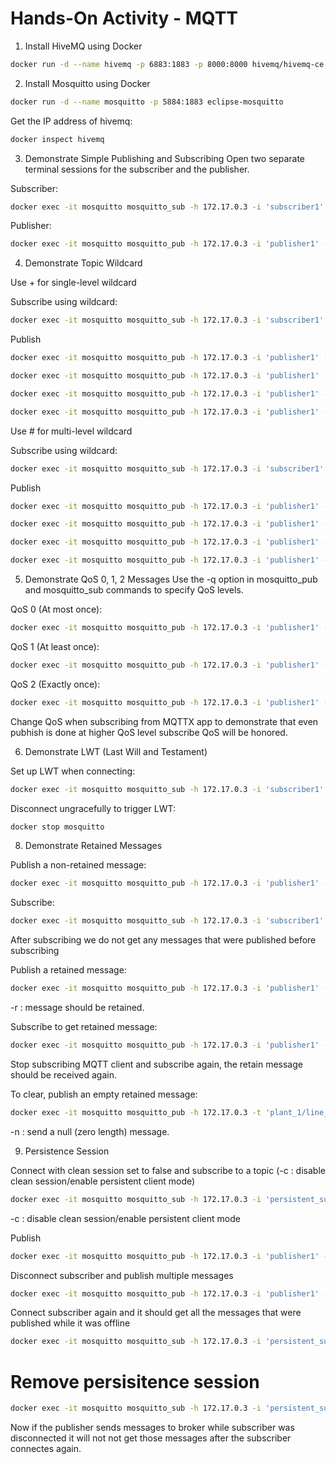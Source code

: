 # Hands-On Activity - MQTT 

1. Install HiveMQ using Docker

```bash
docker run -d --name hivemq -p 6883:1883 -p 8000:8000 hivemq/hivemq-ce
```

2. Install Mosquitto using Docker

```bash
docker run -d --name mosquitto -p 5884:1883 eclipse-mosquitto
```

Get the IP address of hivemq:
```bash
docker inspect hivemq
```

3. Demonstrate Simple Publishing and Subscribing
Open two separate terminal sessions for the subscriber and the publisher.

Subscriber:
```bash
docker exec -it mosquitto mosquitto_sub -h 172.17.0.3 -i 'subscriber1' -t 'plant_1/line_2/motor_1/temperature'
```

Publisher:
```bash
docker exec -it mosquitto mosquitto_pub -h 172.17.0.3 -i 'publisher1' -t 'plant_1/line_2/motor_1/temperature' -m '35 deg.C'
```

4. Demonstrate Topic Wildcard

Use + for single-level wildcard

Subscribe using wildcard:
```bash
docker exec -it mosquitto mosquitto_sub -h 172.17.0.3 -i 'subscriber1' -t 'plant_1/line_2/+/temperature'
```

Publish 
```bash
docker exec -it mosquitto mosquitto_pub -h 172.17.0.3 -i 'publisher1' -t 'plant_1/line_2/motor_3/temperature'  -m '35 deg.C'

docker exec -it mosquitto mosquitto_pub -h 172.17.0.3 -i 'publisher1' -t 'plant_1/line_2/motor_4/temperature'  -m '49.12 deg.C'

docker exec -it mosquitto mosquitto_pub -h 172.17.0.3 -i 'publisher1' -t 'plant_1/line_3/motor_4/temperature'  -m '18.12 deg.C'

docker exec -it mosquitto mosquitto_pub -h 172.17.0.3 -i 'publisher1' -t 'plant_1/line_2/motor_4/run_time'  -m '0 min'
```

Use # for multi-level wildcard

Subscribe using wildcard:
```bash
docker exec -it mosquitto mosquitto_sub -h 172.17.0.3 -i 'subscriber1' -t 'plant_1/line_2/#'
```

Publish 
```bash
docker exec -it mosquitto mosquitto_pub -h 172.17.0.3 -i 'publisher1' -t 'plant_1/line_2/motor_3/temperature'  -m '35 deg.C'

docker exec -it mosquitto mosquitto_pub -h 172.17.0.3 -i 'publisher1' -t 'plant_1/line_2/motor_4/temperature'  -m '49.12 deg.C'

docker exec -it mosquitto mosquitto_pub -h 172.17.0.3 -i 'publisher1' -t 'plant_1/line_3/motor_4/temperature'  -m '18.12 deg.C'

docker exec -it mosquitto mosquitto_pub -h 172.17.0.3 -i 'publisher1' -t 'plant_1/line_3/motor_4/run_time'  -m '0 min'
```

5. Demonstrate QoS 0, 1, 2 Messages
Use the -q option in mosquitto_pub and mosquitto_sub commands to specify QoS levels.

QoS 0 (At most once):
```bash
docker exec -it mosquitto mosquitto_pub -h 172.17.0.3 -i 'publisher1' -t 'plant_1/line_2/motor_1/temperature' -m 'QoS 0 message' -q 0 -d
```

QoS 1 (At least once):
```bash
docker exec -it mosquitto mosquitto_pub -h 172.17.0.3 -i 'publisher1' -t 'plant_1/line_2/motor_1/temperature' -m 'QoS 1 message' -q 1 -d
```

QoS 2 (Exactly once):
```bash
docker exec -it mosquitto mosquitto_pub -h 172.17.0.3 -i 'publisher1' -t 'plant_1/line_2/motor_1/temperature' -m 'QoS 2 message' -q 2 -d
```

Change QoS when subscribing from MQTTX app to demonstrate that even pubhish is done at higher QoS level subscribe QoS will be honored.

6. Demonstrate LWT (Last Will and Testament)

Set up LWT when connecting:
```bash
docker exec -it mosquitto mosquitto_sub -h 172.17.0.3 -i 'subscriber1' -t 'test/lwt' --will-topic 'test/lwt' --will-payload 'Disconnected' --will-qos 2
```


Disconnect ungracefully to trigger LWT:
```bash
docker stop mosquitto
```

8. Demonstrate Retained Messages

Publish a non-retained message:
```bash
docker exec -it mosquitto mosquitto_pub -h 172.17.0.3 -i 'publisher1' -t 'plant_1/line_2/motor_1/configuration' -m 'Motor speed = 12'
```

Subscribe:

```bash
docker exec -it mosquitto mosquitto_sub -h 172.17.0.3 -i 'subscriber1' -t 'plant_1/line_2/motor_1/configuration'
```

After subscribing we do not get any messages that were published before subscribing

Publish a retained message:
```bash
docker exec -it mosquitto mosquitto_pub -h 172.17.0.3 -i 'publisher1' -t 'plant_1/line_2/motor_1/configuration' -m 'Motor speed = 21' -r
```
 -r : message should be retained.

Subscribe to get retained message:
```bash
docker exec -it mosquitto mosquitto_pub -h 172.17.0.3 -i 'publisher1' -t 'test/retain' -m 'Retained Message' -r
```

Stop subscribing MQTT client and subscribe again, the retain message should be received again.

To clear, publish an empty retained message:

```bash
docker exec -it mosquitto mosquitto_pub -h 172.17.0.3 -t 'plant_1/line_2/motor_1/configuration' -n -r
```
-n : send a null (zero length) message.

9. Persistence Session

Connect with clean session set to false and subscribe to a topic (-c : disable clean session/enable persistent client mode)
```bash
docker exec -it mosquitto mosquitto_sub -h 172.17.0.3 -i 'persistent_subscriber' -t 'test/persist' -c -q 2
```
-c : disable clean session/enable persistent client mode

Publish
```bash
docker exec -it mosquitto mosquitto_pub -h 172.17.0.3 -i 'publisher1' -t 'test/persist' -m 'A new message' -q 2
```

Disconnect subscriber and publish multiple messages
```bash
docker exec -it mosquitto mosquitto_pub -h 172.17.0.3 -i 'publisher1' -t 'test/persist' -m 'A new message' -c -q 2
```

Connect subscriber again and it should get all the messages that were published while it was offline
```bash
docker exec -it mosquitto mosquitto_sub -h 172.17.0.3 -i 'persistent_subscriber' -t 'test/persist' -c -q 2
```

# Remove persisitence session

```bash
docker exec -it mosquitto mosquitto_sub -h 172.17.0.3 -i 'persistent_subscriber' -t 'test/persist' -q 2
```

Now if the publisher sends messages to broker while subscriber was disconnected it will not not get those messages after the subscriber connectes again.


